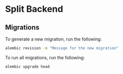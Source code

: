 # Split Backend

## Migrations

To generate a new migration, run the following:

```sh
alembic revision -m "Message for the new migration"
```

To run all migrations, run the following:

```sh
alembic upgrade head
```
